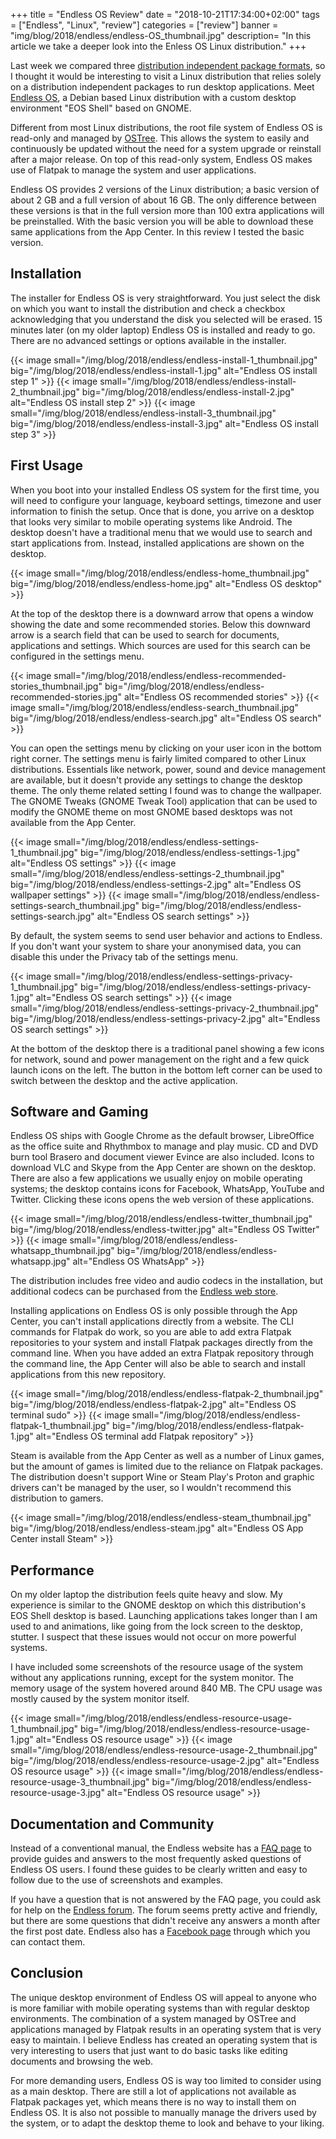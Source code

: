 +++
title = "Endless OS Review"
date = "2018-10-21T17:34:00+02:00"
tags = ["Endless", "Linux", "review"]
categories = ["review"]
banner = "img/blog/2018/endless/endless-OS_thumbnail.jpg" 
description= "In this article we take a deeper look into the Enless OS Linux distribution."
+++

Last week we compared three [distribution independent package formats](https://verummeum.com/blog/2018/10/14/portable-package-formats/), so I thought it would be interesting to visit a Linux distribution that relies solely on a distribution independent packages to run desktop applications. Meet [Endless OS](https://endlessos.com/), a Debian based Linux distribution with a custom desktop environment "EOS Shell" based on GNOME. 

Different from most Linux distributions, the root file system of Endless OS is read-only and managed by [OSTree](https://ostree.readthedocs.io/en/latest/). This allows the system to easily and continuously be updated without the need for a system upgrade or reinstall after a major release. On top of this read-only system, Endless OS makes use of Flatpak to manage the system and user applications. 

<!--more-->

Endless OS provides 2 versions of the Linux distribution; a basic version of about 2 GB and a full version of about 16 GB. The only difference between these versions is that in the full version more than 100 extra applications will be preinstalled. With the basic version you will be able to download these same applications from the App Center. In this review I tested the basic version.

## Installation

The installer for Endless OS is very straightforward. You just select the disk on which you want to install the distribution and check a checkbox acknowledging that you understand the disk you selected will be erased. 15 minutes later (on my older laptop) Endless OS is installed and ready to go. There are no advanced settings or options available in the installer.

{{< image small="/img/blog/2018/endless/endless-install-1_thumbnail.jpg" big="/img/blog/2018/endless/endless-install-1.jpg" alt="Endless OS install step 1" >}}
{{< image small="/img/blog/2018/endless/endless-install-2_thumbnail.jpg" big="/img/blog/2018/endless/endless-install-2.jpg" alt="Endless OS install step 2" >}}
{{< image small="/img/blog/2018/endless/endless-install-3_thumbnail.jpg" big="/img/blog/2018/endless/endless-install-3.jpg" alt="Endless OS install step 3" >}}

## First Usage

When you boot into your installed Endless OS system for the first time, you will need to configure your language, keyboard settings, timezone and user information to finish the setup. Once that is done, you arrive on a desktop that looks very similar to mobile operating systems like Android. The desktop doesn't have a traditional menu that we would use to search and start applications from. Instead, installed applications are shown on the desktop. 

{{< image small="/img/blog/2018/endless/endless-home_thumbnail.jpg" big="/img/blog/2018/endless/endless-home.jpg" alt="Endless OS desktop" >}}

At the top of the desktop there is a downward arrow that opens a window showing the date and some recommended stories. Below this downward arrow is a search field that can be used to search for documents, applications and settings. Which sources are used for this search can be configured in the settings menu.

{{< image small="/img/blog/2018/endless/endless-recommended-stories_thumbnail.jpg" big="/img/blog/2018/endless/endless-recommended-stories.jpg" alt="Endless OS recommended stories" >}}
{{< image small="/img/blog/2018/endless/endless-search_thumbnail.jpg" big="/img/blog/2018/endless/endless-search.jpg" alt="Endless OS search" >}}

You can open the settings menu by clicking on your user icon in the bottom right corner. The settings menu is fairly limited compared to other Linux distributions. Essentials like network, power, sound and device management are available, but it doesn't provide any settings to change the desktop theme. The only theme related setting I found was to change the wallpaper. The GNOME Tweaks (GNOME Tweak Tool) application that can be used to modify the GNOME theme on most GNOME based desktops was not available from the App Center. 

{{< image small="/img/blog/2018/endless/endless-settings-1_thumbnail.jpg" big="/img/blog/2018/endless/endless-settings-1.jpg" alt="Endless OS settings" >}}
{{< image small="/img/blog/2018/endless/endless-settings-2_thumbnail.jpg" big="/img/blog/2018/endless/endless-settings-2.jpg" alt="Endless OS wallpaper settings" >}}
{{< image small="/img/blog/2018/endless/endless-settings-search_thumbnail.jpg" big="/img/blog/2018/endless/endless-settings-search.jpg" alt="Endless OS search settings" >}}

By default, the system seems to send user behavior and actions to Endless. If you don't want your system to share your anonymised data, you can disable this under the Privacy tab of the settings menu. 

{{< image small="/img/blog/2018/endless/endless-settings-privacy-1_thumbnail.jpg" big="/img/blog/2018/endless/endless-settings-privacy-1.jpg" alt="Endless OS search settings" >}}
{{< image small="/img/blog/2018/endless/endless-settings-privacy-2_thumbnail.jpg" big="/img/blog/2018/endless/endless-settings-privacy-2.jpg" alt="Endless OS search settings" >}}

At the bottom of the desktop there is a traditional panel showing a few icons for network, sound and power management on the right and a few quick launch icons on the left. The button in the bottom left corner can be used to switch between the desktop and the active application. 

## Software and Gaming

Endless OS ships with Google Chrome as the default browser, LibreOffice as the office suite and Rhythmbox to manage and play music. CD and DVD burn tool Brasero and document viewer Evince are also included. Icons to download VLC and Skype from the App Center are shown on the desktop. There are also a few applications we usually enjoy on mobile operating systems; the desktop contains icons for Facebook, WhatsApp, YouTube and Twitter. Clicking these icons opens the web version of these applications. 

{{< image small="/img/blog/2018/endless/endless-twitter_thumbnail.jpg" big="/img/blog/2018/endless/endless-twitter.jpg" alt="Endless OS Twitter" >}}
{{< image small="/img/blog/2018/endless/endless-whatsapp_thumbnail.jpg" big="/img/blog/2018/endless/endless-whatsapp.jpg" alt="Endless OS WhatsApp" >}}

The distribution includes free video and audio codecs in the installation, but additional codecs can be purchased from the [Endless web store](https://store.endlessm.com/products/codecs).

Installing applications on Endless OS is only possible through the App Center, you can't install applications directly from a website. The CLI commands for Flatpak do work, so you are able to add extra Flatpak repositories to your system and install Flatpak packages directly from the command line. When you have added an extra Flatpak repository through the command line, the App Center will also be able to search and install applications from this new repository.

{{< image small="/img/blog/2018/endless/endless-flatpak-2_thumbnail.jpg" big="/img/blog/2018/endless/endless-flatpak-2.jpg" alt="Endless OS terminal sudo" >}}
{{< image small="/img/blog/2018/endless/endless-flatpak-1_thumbnail.jpg" big="/img/blog/2018/endless/endless-flatpak-1.jpg" alt="Endless OS terminal add Flatpak repository" >}}

Steam is available from the App Center as well as a number of Linux games, but the amount of games is limited due to the reliance on Flatpak packages. The distribution doesn't support Wine or Steam Play's Proton and graphic drivers can't be managed by the user, so I wouldn't recommend this distribution to gamers. 

{{< image small="/img/blog/2018/endless/endless-steam_thumbnail.jpg" big="/img/blog/2018/endless/endless-steam.jpg" alt="Endless OS App Center install Steam" >}}

## Performance

On my older laptop the distribution feels quite heavy and slow. My experience is similar to the GNOME desktop on which this distribution's EOS Shell desktop is based. Launching applications takes longer than I am used to and animations, like going from the lock screen to the desktop, stutter. I suspect that these issues would not occur on more powerful systems.

I have included some screenshots of the resource usage of the system without any applications running, except for the system monitor. The memory usage of the system hovered around 840 MB. The CPU usage was mostly caused by the system monitor itself. 

{{< image small="/img/blog/2018/endless/endless-resource-usage-1_thumbnail.jpg" big="/img/blog/2018/endless/endless-resource-usage-1.jpg" alt="Endless OS resource usage" >}}
{{< image small="/img/blog/2018/endless/endless-resource-usage-2_thumbnail.jpg" big="/img/blog/2018/endless/endless-resource-usage-2.jpg" alt="Endless OS resource usage" >}}
{{< image small="/img/blog/2018/endless/endless-resource-usage-3_thumbnail.jpg" big="/img/blog/2018/endless/endless-resource-usage-3.jpg" alt="Endless OS resource usage" >}}

## Documentation and Community

Instead of a conventional manual, the Endless website has a [FAQ page](https://support.endlessm.com) to provide guides and answers to the most frequently asked questions of Endless OS users. I found these guides to be clearly written and easy to follow due to the use of screenshots and examples. 

If you have a question that is not answered by the FAQ page, you could ask for help on the [Endless forum](https://community.endlessos.com/). The forum seems pretty active and friendly, but there are some questions that didn't receive any answers a month after the first post date. Endless also has a [Facebook page](https://www.facebook.com/EndlessUSA) through which you can contact them. 

## Conclusion

The unique desktop environment of Endless OS will appeal to anyone who is more familiar with mobile operating systems than with regular desktop environments. The combination of a system managed by OSTree and applications managed by Flatpak results in an operating system that is very easy to maintain. I believe Endless has created an operating system that is very interesting to users that just want to do basic tasks like editing documents and browsing the web.

For more demanding users, Endless OS is way too limited to consider using as a main desktop. There are still a lot of applications not available as Flatpak packages yet, which means there is no way to install them on Endless OS. It is also not possible to manually manage the drivers used by the system, or to adapt the desktop theme to look and behave to your liking. 
